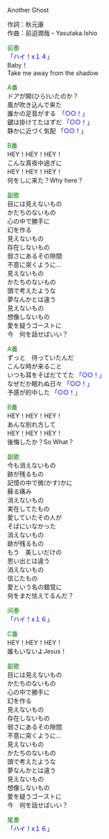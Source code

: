 Another Ghost  
  
作詞：秋元康  
作曲：前迫潤哉・Yasutaka.Ishio  
  
<font color=green>前奏</font>  
<font color=blue>「ハイ！x１４」</font>  
Baby！  
Take me away from the shadow  
  
<font color=green>A番</font>  
ドアが開(ひら)いたのか？  
風が吹き込んで来た  
誰かの足音がする　<font color=blue>「○○！」</font>   
鍵は掛けてたはずだ <font color=blue>「○○！」</font>   
静かに近づく気配 <font color=blue>「○○！」</font>   
  
<font color=green>B番</font>  
HEY！HEY！HEY！  
こんな真夜中過ぎに  
HEY！HEY！HEY！  
何をしに来た？Why here？  
  
<font color=green>副歌</font>  
目には見えないもの  
かたちのないもの  
心の中で勝手に  
幻を作る  
見えないもの  
存在しないもの  
弱さにあるその隙間  
不意に突くように…  
見えないもの  
かたちのないもの  
頭で考えたような  
夢なんかとは違う  
見えないもの  
想像しないもの  
愛を疑うゴーストに  
今　何を話せばいい？  
  
<font color=green>A番</font>  
ずっと　待っていたんだ  
こんな時が来ること  
いつも耳をそばだててた <font color=blue>「○○！」</font>   
なぜだか眠れぬ日々 <font color=blue>「○○！」</font>   
予感が的中した <font color=blue>「○○！」</font>   
  
<font color=green>B番</font>  
HEY！HEY！HEY！  
あんな別れ方して  
HEY！HEY！HEY！  
後悔したか？So What？  
  
<font color=green>副歌</font>  
今も消えないもの  
跡が残るもの  
記憶の中で微(かす)かに  
蘇る痛み  
消えないもの  
実在してたもの  
愛していたその人が  
そばにいなかった  
消えないもの  
跡が残るもの  
もう　美しいだけの  
思い出とは違う  
消えないもの  
信じたもの  
愛という名の錯覚に  
何をまだ怯えてるんだ？  
  
<font color=green>间奏</font>  
<font color=blue>「ハイ！x１６」</font>  
  
<font color=green>C番</font>  
HEY！HEY！HEY！  
誰もいないよJesus！  
  
<font color=green>副歌</font>  
目には見えないもの  
かたちのないもの  
心の中で勝手に  
幻を作る  
見えないもの  
存在しないもの  
弱さにあるその隙間  
不意に突くように…  
見えないもの  
かたちのないもの  
頭で考えたような  
夢なんかとは違う  
見えないもの  
想像しないもの  
愛を疑うゴーストに  
今　何を話せばいい？  
  
<font color=green>尾奏</font>  
<font color=blue>「ハイ！x１６」</font>  
